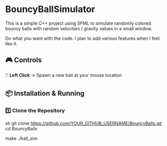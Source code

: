 # BouncyBallSimulator
This is a simple C++ project using SFML to simulate randomly colored bouncy balls with random velocities / gravity values in a small window.

Do what you want with the code. I plan to add various features when I feel like it.

## 🎮 Controls
🖱️ **Left Click** → Spawn a new ball at your mouse location  

## 📦 Installation & Running
### **1️⃣ Clone the Repository**
sh
git clone https://github.com/YOUR_GITHUB_USERNAME/BouncyBalls.git
cd BouncyBalls 

make
./ball_sim
